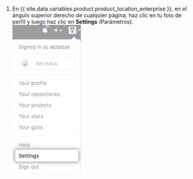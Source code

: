 1. En {{ site.data.variables.product.product_location_enterprise }}, en el ángulo superior derecho de cualquier página, haz clic en tu foto de perfil y luego haz clic en **Settings** (Parámetros). ![Icono Settings (Parámetros) en la barra de usuario](/assets/images/help/settings/userbar-account-settings.png)
